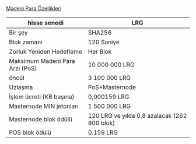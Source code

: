 [Madeni Para Özellikleri](url)
<html>
<body>
<!--StartFragment-->

hisse senedi | LRG
-- | --
Bir şey | SHA256
Blok zamanı | 120 Saniye
Zorluk Yeniden Hedefleme | Her Blok
Maksimum Madeni Para Arzı (PoS) | 10 000 000 LRG
öncül | 3 100 000 LRG
Uzlaşma | PoS+Masternode
İşlem ücreti (KB başına) | 0,000159 LRG
Masternode MIN jetonları | 1 500 000 LRG
Masternode blok ödülü | 120 LRG ve yılda 0,8 azalacak (262 800 blok)
POS blok ödülü | 0.159 LRG

<!--EndFragment-->
</body>
</html>
